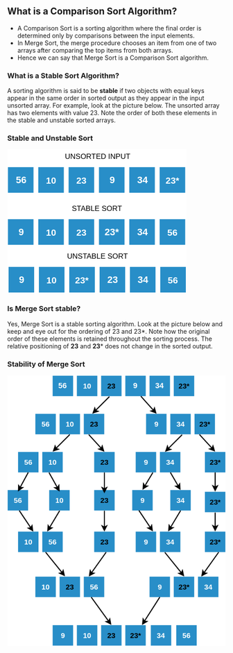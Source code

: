 ## What is a Comparison Sort Algorithm?

  -  A Comparison Sort is a sorting algorithm where the final order is determined only by comparisons between the input elements.
  -  In Merge Sort, the merge procedure chooses an item from one of two arrays after comparing the top items from both arrays.
   - Hence we can say that Merge Sort is a Comparison Sort algorithm.

### What is a Stable Sort Algorithm?
A sorting algorithm is said to be **stable** if two objects with equal keys appear in the same order in sorted output as they appear in the input unsorted array. For example, look at the picture below. The unsorted array has two elements with value 23. Note the order of both these elements in the stable and unstable sorted arrays.

### Stable and Unstable Sort
<img src="images/stable.png"/>

### Is Merge Sort stable?

Yes, Merge Sort is a stable sorting algorithm. Look at the picture below and keep and eye out for the ordering of 23 and 23*. Note how the original order of these elements is retained throughout the sorting process. The relative positioning of **23** and **23*** does not change in the sorted output.
### Stability of Merge Sort
<img src="images/stablemerge.png"/>

